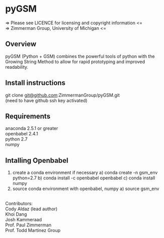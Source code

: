 # pyGSM

=> Please see LICENCE for licensing and copyright information <= \
=>    Zimmerman Group, University of Michigan <= 

## Overview
pyGSM (Python + GSM) combines the powerful tools of python with the
Growing String Method to allow for rapid prototyping and improved
readability.

## Install instructions
git clone git@github.com:ZimmermanGroup/pyGSM.git\
(need to have github ssh key activated)


## Requirements
anaconda 2.5.1 or greater\
openbabel 2.4.1\
python 2.7\
numpy

## Intalling Openbabel 

1) create a conda environment if necessary
   a) conda create -n gsm_env python=2.7
   b) conda install -c openbabel openbabel 
   c) conda install numpy
2) source conda environment with openbabel, numpy
   a) source gsm_env


##

Contributors:\
Cody Aldaz (lead author) \
Khoi Dang \
Josh Kammeraad \
Prof. Paul Zimmerman \
Prof. Todd Martinez Group 

